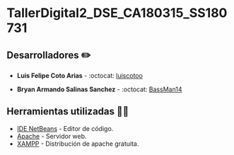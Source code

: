 # TallerDigital2_DSE_CA180315_SS180731
 
## Desarrolladores :pencil2:

* **Luis Felipe Coto Arias** - :octocat: [luiscotoo](https://github.com/luiscotoo)

* **Bryan Armando Salinas Sanchez** - :octocat: [BassMan14](https://github.com/BassMan14)

## Herramientas utilizadas :wrench::hammer:
* [IDE NetBeans](https://netbeans.apache.org/index.html) - Editor de código.
* [Apache](https://www.apache.org) - Servidor web.
* [XAMPP](https://www.apachefriends.org) - Distribución de apache gratuita.
